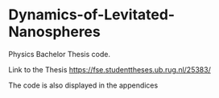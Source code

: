 # Dynamics-of-Levitated-Nanospheres
Physics Bachelor Thesis code. 

Link to the Thesis
https://fse.studenttheses.ub.rug.nl/25383/

The code is also displayed in the appendices
